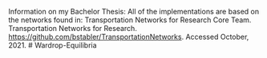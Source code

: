 Information on my Bachelor Thesis: All of the implementations are based on the networks found in:
Transportation Networks for Research Core Team. Transportation Networks for Research. https://github.com/bstabler/TransportationNetworks. Accessed October, 2021. # Wardrop-Equilibria
